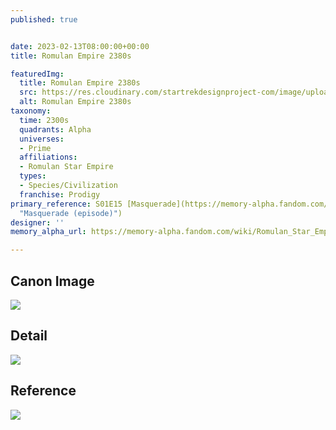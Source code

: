```yaml
---
published: true


date: 2023-02-13T08:00:00+00:00
title: Romulan Empire 2380s

featuredImg:
  title: Romulan Empire 2380s
  src: https://res.cloudinary.com/startrekdesignproject-com/image/upload/v1676345733/Romulan-2380s-E.png
  alt: Romulan Empire 2380s
taxonomy:
  time: 2300s
  quadrants: Alpha
  universes:
  - Prime
  affiliations:
  - Romulan Star Empire
  types:
  - Species/Civilization
  franchise: Prodigy
primary_reference: S01E15 [Masquerade](https://memory-alpha.fandom.com/wiki/Masquerade_(episode)
  "Masquerade (episode)")
designer: ''
memory_alpha_url: https://memory-alpha.fandom.com/wiki/Romulan_Star_Empire?so=search

---
```

## Canon Image

![](https://res.cloudinary.com/startrekdesignproject-com/image/upload/v1676347565/Multispecies_PRO-1x15-1.jpg)

## Detail

![](https://res.cloudinary.com/startrekdesignproject-com/image/upload/v1676345733/Romulan-Empire-2380s-Detail-1.jpg)

## Reference

![](https://res.cloudinary.com/startrekdesignproject-com/image/upload/v1676345734/Romulan-2380s-Reference.jpg)